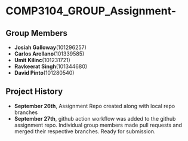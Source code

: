 # COMP3104_GROUP_Assignment-

## Group Members

- **Josiah Galloway**(101296257)
- **Carlos Arellano**(101339585)
- **Umit Kilinc**(101231721)
- **Ravkeerat Singh**(101344680)
- **David Pinto**(101280540)


## Project History 

- **September 26th**, Assignment Repo created along with local repo branches 
- **September 27th**, github action workflow was added to the github assignment repo. Individual group members made pull requests and merged their respective branches. Ready for submission. 